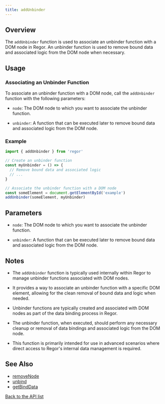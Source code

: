 ```yaml
---
title: addUnbinder
---
```



## Overview

The `addUnbinder` function is used to associate an unbinder function with a DOM node in Regor. An unbinder function is used to remove bound data and associated logic from the DOM node when necessary.

## Usage

### Associating an Unbinder Function

To associate an unbinder function with a DOM node, call the `addUnbinder` function with the following parameters:

- `node`: The DOM node to which you want to associate the unbinder function.

- `unbinder`: A function that can be executed later to remove bound data and associated logic from the DOM node.

### Example

```javascript
import { addUnbinder } from 'regor'

// Create an unbinder function
const myUnbinder = () => {
  // Remove bound data and associated logic
  // ...
}

// Associate the unbinder function with a DOM node
const someElement = document.getElementById('example')
addUnbinder(someElement, myUnbinder)
```

## Parameters

- `node`: The DOM node to which you want to associate the unbinder function.

- `unbinder`: A function that can be executed later to remove bound data and associated logic from the DOM node.

## Notes

- The `addUnbinder` function is typically used internally within Regor to manage unbinder functions associated with DOM nodes.

- It provides a way to associate an unbinder function with a specific DOM element, allowing for the clean removal of bound data and logic when needed.

- Unbinder functions are typically created and associated with DOM nodes as part of the data binding process in Regor.

- The unbinder function, when executed, should perform any necessary cleanup or removal of data bindings and associated logic from the DOM node.

- This function is primarily intended for use in advanced scenarios where direct access to Regor's internal data management is required.

## See Also

- [removeNode](/api/removeNode)
- [unbind](/api/unbind)
- [getBindData](/api/getBindData)

[Back to the API list](/api/regor-api)
